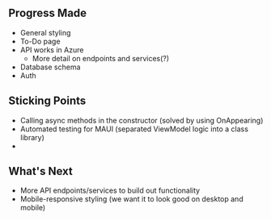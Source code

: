 ## Progress Made
- General styling
- To-Do page
- API works in Azure
  - More detail on endpoints and services(?)
- Database schema
- Auth


## Sticking Points
- Calling async methods in the constructor (solved by using OnAppearing)
- Automated testing for MAUI (separated ViewModel logic into a class library)
- 

## What's Next
- More API endpoints/services to build out functionality
- Mobile-responsive styling (we want it to look good on desktop and mobile)